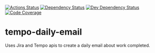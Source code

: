 [![Actions Status](https://github.com/lewis785/tempo-summary-email/workflows/Node%20CI/badge.svg)](https://github.com/lewis785/tempo-summary-email/actions)
[![Dependency Status](https://david-dm.org/lewis785/tempo-summary-email/status.svg)](https://david-dm.org/lewis785/tempo-summary-email)
[![Dev Dependency Status](https://david-dm.org/lewis785/tempo-summary-email/dev-status.svg)](https://david-dm.org/lewis785/tempo-summary-email?type=dev)
[![Code Coverage](https://codecov.io/gh/lewis785/tempo-summary-email/branch/master/graph/badge.svg)](https://codecov.io/gh/lewis785/tempo-summary-email)

# tempo-daily-email
Uses Jira and Tempo apis to create a daily email about work completed.
